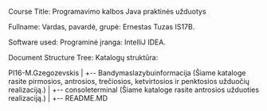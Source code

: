 Course Title: Programavimo kalbos Java praktinės užduotys

Fullname: Vardas, pavardė, grupė: Ernestas Tuzas IS17B.

Software used: Programinė įranga: IntelliJ IDEA.

Document Structure Tree: Katalogų struktūra:

PI16-M.Gzegozevskis
|
+-- Bandymaslazybuinformacija (Šiame kataloge rasite pirmosios, antrosios, trečiosios, ketvirtosios ir penktosios užduočių realizaciją.)
|
+-- consoleterminal (Šiame kataloge rasite antrosios užduoties realizaciją.)
|
+-- README.MD